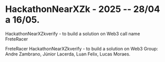 # HackathonNearXZk - 2025 -- 28/04 a 16/05.
HackathonNearXZkverify - to build a solution on Web3 call name FreteRacer

FreteRacer
HackathonNearXZkverify - to build a solution on Web3 
Group: Andre Zambrano, Júnior Lacerda, Luan Felix, Lucas Moraes.
